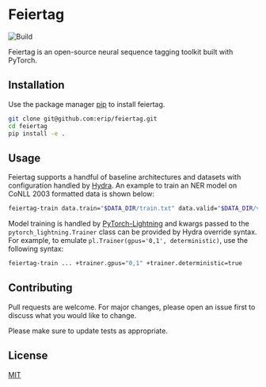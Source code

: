 # Feiertag

![Build](https://github.com/erip/feiertag/workflows/build/badge.svg)

Feiertag is an open-source neural sequence tagging toolkit built with PyTorch.

## Installation

Use the package manager [pip](https://pip.pypa.io/en/stable/) to install feiertag.

```bash
git clone git@github.com:erip/feiertag.git
cd feiertag
pip install -e .
```

## Usage

Feiertag supports a handful of baseline architectures and datasets with configuration handled by [Hydra](http://hydra.cc/). An example to train an NER model on CoNLL 2003 formatted data is shown below:

```sh
feiertag-train data.train="$DATA_DIR/train.txt" data.valid="$DATA_DIR/valid.txt" data_format=conll2003 trainer.max_epochs=25 embedding.path="$EMBEDDING_DIR/glove.6B.50d.txt" model=bilstm_crf data.loader.batch_size=128 embedding.freeze=false
```

Model training is handled by [PyTorch-Lightning](https://pytorch-lightning.readthedocs.io/en/stable/) and kwargs passed to the `pytorch_lightning.Trainer` class can be provided by Hydra override syntax. For example, to emulate `pl.Trainer(gpus='0,1', deterministic)`, use the following syntax:


```sh
feiertag-train ... +trainer.gpus="0,1" +trainer.deterministic=true
```

## Contributing
Pull requests are welcome. For major changes, please open an issue first to discuss what you would like to change.

Please make sure to update tests as appropriate.

## License
[MIT](https://choosealicense.com/licenses/mit/)
